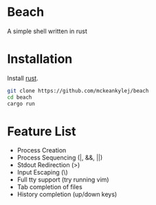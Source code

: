 # Beach
A simple shell written in rust
# Installation
Install [rust](https://www.rust-lang.org/en-US/install.html).
```bash
git clone https://github.com/mckeankylej/beach
cd beach
cargo run
```
# Feature List
- Process Creation
- Process Sequencing (|, &&, ||)
- Stdout Redirection (>)
- Input Escaping (\\)
- Full tty support (try running vim)
- Tab completion of files
- History completion (up/down keys)